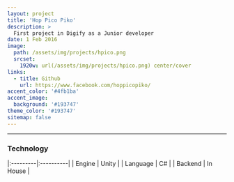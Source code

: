 ```yaml
---
layout: project
title: 'Hop Pico Piko'
description: >
  First project in Digify as a Junior developer
date: 1 Feb 2016
image: 
  path: /assets/img/projects/hpico.png
  srcset: 
    1920w: url(/assets/img/projects/hpico.png) center/cover
links:
  - title: Github
    url: https://www.facebook.com/hoppicopiko/
accent_color: '#4fb1ba'
accent_image:
  background: '#193747'
theme_color: '#193747'
sitemap: false
---
```

---

### Technology
|:---------|:----------|
| Engine      |         Unity | 
| Language      |         C# | 
| Backend      |         In House | 